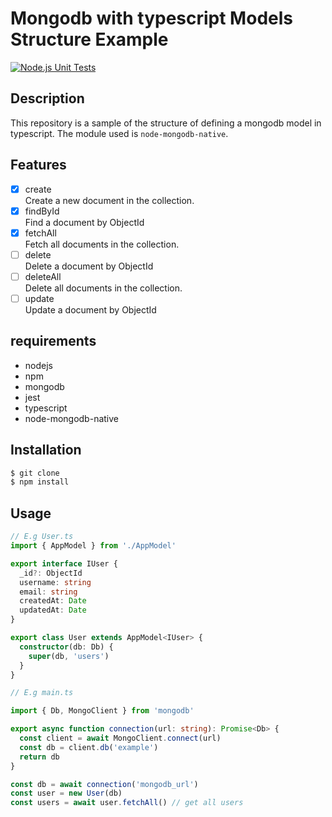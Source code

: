 # Mongodb with typescript Models Structure Example
[![Node.js Unit Tests](https://github.com/yoshitaka-motomura/mongodb-typescript-models-structure-example/actions/workflows/test.yml/badge.svg?branch=main)](https://github.com/yoshitaka-motomura/mongodb-typescript-models-structure-example/actions/workflows/test.yml)

## Description
This repository is a sample of the structure of defining a mongodb model in typescript.
The module used is `node-mongodb-native`.

## Features
- [x] create <br>
  Create a new document in the collection.
- [x] findById <br>
  Find a document by ObjectId
- [x] fetchAll <br>
  Fetch all documents in the collection.
- [ ] delete <br>
  Delete a document by ObjectId
- [ ] deleteAll <br>
  Delete all documents in the collection.
- [ ] update <br>
  Update a document by ObjectId

## requirements
- nodejs
- npm
- mongodb
- jest
- typescript
- node-mongodb-native

## Installation
```bash
$ git clone
$ npm install
```

## Usage
```typescript
// E.g User.ts
import { AppModel } from './AppModel'

export interface IUser {
  _id?: ObjectId
  username: string
  email: string
  createdAt: Date
  updatedAt: Date
}

export class User extends AppModel<IUser> {
  constructor(db: Db) {
    super(db, 'users')
  }
}

// E.g main.ts

import { Db, MongoClient } from 'mongodb'

export async function connection(url: string): Promise<Db> {
  const client = await MongoClient.connect(url)
  const db = client.db('example')
  return db
}

const db = await connection('mongodb_url')
const user = new User(db)
const users = await user.fetchAll() // get all users
```
